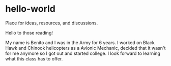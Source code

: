 # hello-world
Place for ideas, resources, and discussions.

Hello to those reading!

My name is Benito and I was in the Army for 6 years. I worked on Black Hawk and Chinook helicopters as a Avionic Mechanic, decided that it wasn't for me anymore so I got out and started college. I look forward to learning what this class has to offer.
